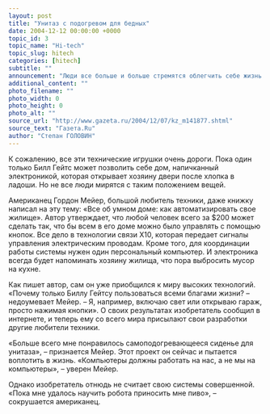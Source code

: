 ```yaml
---
layout: post
title: "Унитаз с подогревом для бедных"
date: 2004-12-12 00:00:00 +0000
topic_id: 3
topic_name: "Hi-tech"
topic_slug: hitech
categories: [hitech]
subtitle: ""
announcement: "Люди все больше и больше стремятся облегчить себе жизнь с помощью различных электронных устройств. Появились роботы-пылесосы, японские компании обещают, что не за горами то время, когда робот-домохозяйка будет выполнять всю грязную и неприятную работу за человека."
additional_content: ""
photo_filename: ""
photo_width: 0
photo_height: 0
photo_alt: ""
source_url: "http://www.gazeta.ru/2004/12/07/kz_m141877.shtml"
source_text: "Газета.Ru"
author: "Степан ГОЛОВИН"
---
```

К сожалению, все эти технические игрушки очень дороги. Пока один только Билл Гейтс может позволить себе дом, напичканный электроникой, которая открывает хозяину двери после хлопка в ладоши. Но не все люди мирятся с таким положением вещей.

Американец Гордон Мейер, большой любитель техники, даже книжку написал на эту тему: «Все об умном доме: как автоматизировать свое жилище». Автор утверждает, что любой человек всего за $200 может сделать так, что бы всем в его доме можно было управлять с помощью кнопок. Все дело в технологии связи X10, которая передает сигналы управления электрическим проводам. Кроме того, для координации работы системы нужен один персональный компьютер. И электроника всегда будет напоминать хозяину жилища, что пора выбросить мусор на кухне.

Как пишет автор, сам он уже приобщился к миру высоких технологий. «Почему только Биллу Гейтсу пользоваться всеми благами жизни? – недоумевает Мейер. – Я, например, включаю свет или открываю гараж, просто нажимая кнопки». О своих результатах изобретатель сообщил в интернете, и теперь ему со всего мира присылают свои разработки другие любители техники.

«Больше всего мне понравилось самоподогревающееся сиденье для унитаза», – признается Мейер. Этот проект он сейчас и пытается воплотить в жизнь. «Компьютеры должны работать на нас, а не мы на компьютеры», – уверен Мейер.

Однако изобретатель отнюдь не считает свою системы совершенной. «Пока мне удалось научить робота приносить мне пиво», – сокрушается американец.
